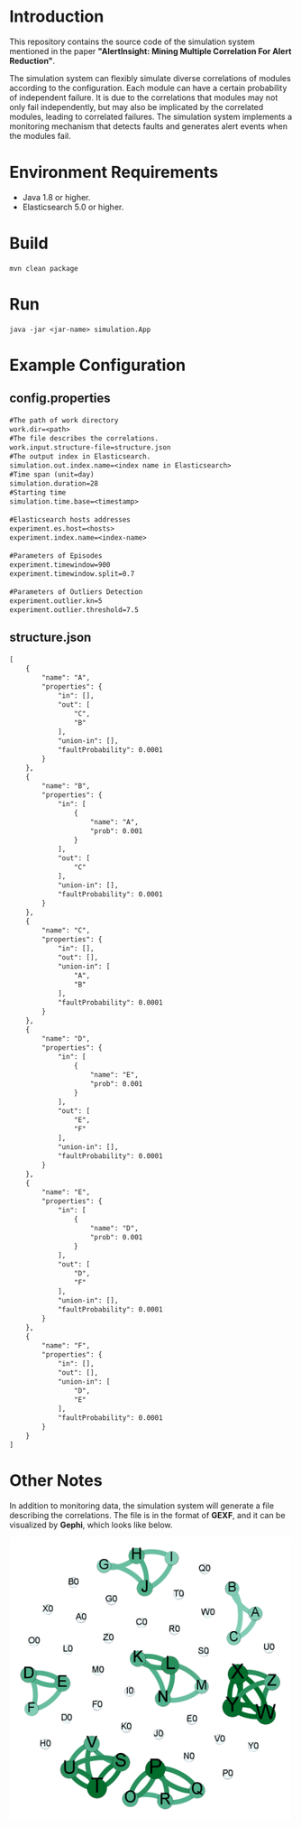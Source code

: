# Introduction

This repository contains the source code of the simulation system mentioned in the paper **"AlertInsight: Mining Multiple Correlation For Alert Reduction"**. 

The simulation system can flexibly simulate diverse correlations of modules according to the configuration. 
Each module can have a certain probability of independent failure. 
It is due to the correlations that modules may not only fail independently, 
but may also be implicated by the correlated modules, 
leading to correlated failures. 
The simulation system implements a monitoring mechanism that detects faults and generates alert events when the modules fail. 

# Environment Requirements

* Java 1.8 or higher.
* Elasticsearch 5.0 or higher.

# Build

```
mvn clean package
```

# Run

```
java -jar <jar-name> simulation.App
```

# Example Configuration

## config.properties

```properties
#The path of work directory 
work.dir=<path> 
#The file describes the correlations.
work.input.structure-file=structure.json
#The output index in Elasticsearch.
simulation.out.index.name=<index name in Elasticsearch>
#Time span (unit=day)
simulation.duration=28
#Starting time
simulation.time.base=<timestamp>

#Elasticsearch hosts addresses
experiment.es.host=<hosts>
experiment.index.name=<index-name>

#Parameters of Episodes 
experiment.timewindow=900
experiment.timewindow.split=0.7

#Parameters of Outliers Detection
experiment.outlier.kn=5
experiment.outlier.threshold=7.5
```

## structure.json

```
[
    {
        "name": "A",
        "properties": {
            "in": [],
            "out": [
                "C",
                "B"
            ],
            "union-in": [],
            "faultProbability": 0.0001
        }
    },
    {
        "name": "B",
        "properties": {
            "in": [
                {
                    "name": "A",
                    "prob": 0.001
                }
            ],
            "out": [
                "C"
            ],
            "union-in": [],
            "faultProbability": 0.0001
        }
    },
    {
        "name": "C",
        "properties": {
            "in": [],
            "out": [],
            "union-in": [
                "A",
                "B"
            ],
            "faultProbability": 0.0001
        }
    },
    {
        "name": "D",
        "properties": {
            "in": [
                {
                    "name": "E",
                    "prob": 0.001
                }
            ],
            "out": [
                "E",
                "F"
            ],
            "union-in": [],
            "faultProbability": 0.0001
        }
    },
    {
        "name": "E",
        "properties": {
            "in": [
                {
                    "name": "D",
                    "prob": 0.001
                }
            ],
            "out": [
                "D",
                "F"
            ],
            "union-in": [],
            "faultProbability": 0.0001
        }
    },
    {
        "name": "F",
        "properties": {
            "in": [],
            "out": [],
            "union-in": [
                "D",
                "E"
            ],
            "faultProbability": 0.0001
        }
    }
]
```

# Other Notes

In addition to monitoring data, the simulation system will generate a file describing the correlations.
The file is in the format of **GEXF**, and it can be visualized by **Gephi**, which looks like below. 

<!-- ![Alternative text](./corr.png) -->

<img src="corr.png" width="500">